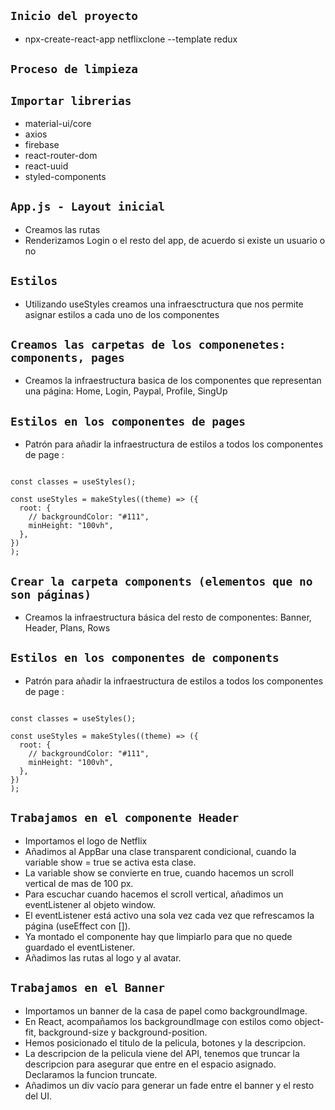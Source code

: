 
## `Inicio del proyecto`

- npx-create-react-app netflixclone --template redux

## `Proceso de limpieza`

## `Importar librerias`

- material-ui/core 
- axios 
- firebase 
- react-router-dom 
- react-uuid 
- styled-components

## `App.js - Layout inicial`

- Creamos las rutas
- Renderizamos Login o el resto del app, de acuerdo si existe un usuario o no

## `Estilos`

- Utilizando useStyles creamos una infraesctructura que nos permite asignar estilos a cada uno de los componentes

## `Creamos las carpetas de los componenetes: components, pages`

- Creamos la infraestructura basica de los componentes que representan una página: Home, Login, Paypal, Profile, SingUp

## `Estilos en los componentes de pages`

- Patrón para añadir la infraestructura de estilos a todos los componentes de page :

```

const classes = useStyles();

const useStyles = makeStyles((theme) => ({
  root: {
    // backgroundColor: "#111",
    minHeight: "100vh",
  },
})
);

```

## `Crear la carpeta components (elementos que no son páginas)`

- Creamos la infraestructura básica del resto de componentes: Banner, Header, Plans, Rows

## `Estilos en los componentes de components`

- Patrón para añadir la infraestructura de estilos a todos los componentes de page :

```

const classes = useStyles();

const useStyles = makeStyles((theme) => ({
  root: {
    // backgroundColor: "#111",
    minHeight: "100vh",
  },
})
);

```

## `Trabajamos en el componente Header`

- Importamos el logo de Netflix
- Añadimos al AppBar una clase transparent condicional, cuando la variable show = true se activa esta clase.
- La variable show se convierte en true, cuando hacemos un scroll vertical de mas de 100 px.
- Para escuchar cuando hacemos el scroll vertical, añadimos un eventListener al objeto window.
- El eventListener está activo una sola vez cada vez que refrescamos la página (useEffect con []).
- Ya montado el componente hay que limpiarlo para que no quede guardado el eventListener.
- Añadimos las rutas al logo y al avatar.

## `Trabajamos en el Banner`

- Importamos un banner de la casa de papel como backgroundImage.
- En React, acompañamos los backgroundImage con estilos como object-fit, background-size y background-position.
- Hemos posicionado el titulo de la pelicula, botones y la descripcion.
- La descripcion de la pelicula viene del API, tenemos que truncar la descripcion para asegurar que entre en el espacio asignado. Declaramos la funcion truncate.
- Añadimos un div vacío para generar un fade entre el banner y el resto del UI.
